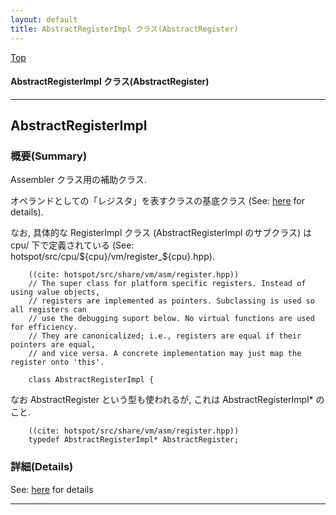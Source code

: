 ```yaml
---
layout: default
title: AbstractRegisterImpl クラス(AbstractRegister) 
---
```

[Top](../index.html)

#### AbstractRegisterImpl クラス(AbstractRegister) 



---
## <a name="nouzk7peXS" id="nouzk7peXS">AbstractRegisterImpl</a>

### 概要(Summary)
Assembler クラス用の補助クラス.

オペランドとしての「レジスタ」を表すクラスの基底クラス (See: [here](no7882z5r.html) for details).

なお, 具体的な RegisterImpl クラス (AbstractRegisterImpl のサブクラス) は cpu/ 下で定義されている
(See: hotspot/src/cpu/${cpu}/vm/register_${cpu}.hpp).


```
    ((cite: hotspot/src/share/vm/asm/register.hpp))
    // The super class for platform specific registers. Instead of using value objects,
    // registers are implemented as pointers. Subclassing is used so all registers can
    // use the debugging suport below. No virtual functions are used for efficiency.
    // They are canonicalized; i.e., registers are equal if their pointers are equal,
    // and vice versa. A concrete implementation may just map the register onto 'this'.
    
    class AbstractRegisterImpl {
```

なお AbstractRegister という型も使われるが, これは AbstractRegisterImpl* のこと.


```
    ((cite: hotspot/src/share/vm/asm/register.hpp))
    typedef AbstractRegisterImpl* AbstractRegister;
```




### 詳細(Details)
See: [here](../doxygen/classAbstractRegisterImpl.html) for details

---
